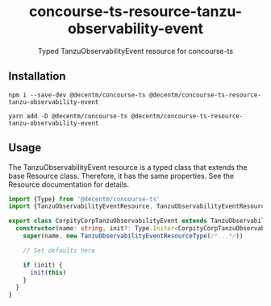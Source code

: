 <h1 align="center">
  concourse-ts-resource-tanzu-observability-event
</h1>

<div align="center">

  Typed TanzuObservabilityEvent resource for concourse-ts
</div>

## Installation

`npm i --save-dev @decentm/concourse-ts @decentm/concourse-ts-resource-tanzu-observability-event`

`yarn add -D @decentm/concourse-ts @decentm/concourse-ts-resource-tanzu-observability-event`

## Usage

The TanzuObservabilityEvent resource is a typed class that extends the base Resource class.
Therefore, it has the same properties. See the Resource documentation for details.

```typescript
import {Type} from '@decentm/concourse-ts'
import {TanzuObservabilityEventResource, TanzuObservabilityEventResourceType} from '@decentm/concourse-ts-resource-tanzu-observability-event'

export class CorpityCorpTanzuObservabilityEvent extends TanzuObservabilityEventResource {
  constructor(name: string, init?: Type.Initer<CorpityCorpTanzuObservabilityEvent>) {
    super(name, new TanzuObservabilityEventResourceType(/*...*/))

    // Set defaults here

    if (init) {
      init(this)
    }
  }
}
```
